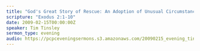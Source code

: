 ```yaml
---
title: "God's Great Story of Rescue: An Adoption of Unusual Circumstance"
scripture: "Exodus 2:1-10"
date: 2009-02-15T00:00:00Z
speaker: Tim Tinsley
sermon_type: evening
audio: https://pcpceveningsermons.s3.amazonaws.com/20090215_evening_tinsley.mp3 
---
```



